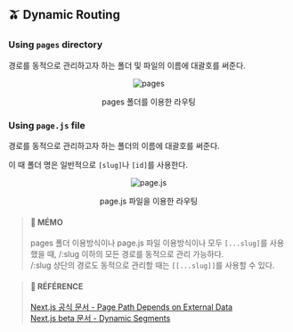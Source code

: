 ## 🫒 Dynamic Routing

### Using `pages` directory

경로를 동적으로 관리하고자 하는 폴더 및 파일의 이름에 대괄호를 써준다.

<div align="center">

  ![pages](https://img1.daumcdn.net/thumb/R1280x0/?scode=mtistory2&fname=https%3A%2F%2Fblog.kakaocdn.net%2Fdn%2F29Xsk%2FbtsdBOtzq9h%2FIpyjWBxut5HO0m3r6HOygK%2Fimg.png)

  pages 폴더를 이용한 라우팅

</div>

### Using `page.js` file

경로를 동적으로 관리하고자 하는 폴더의 이름에 대괄호를 써준다.

이 때 폴더 명은 일반적으로 `[slug]`나 `[id]`를 사용한다.

<div align="center">

  ![page.js](https://img1.daumcdn.net/thumb/R1280x0/?scode=mtistory2&fname=https%3A%2F%2Fblog.kakaocdn.net%2Fdn%2FbKtwF2%2FbtsdIHM90Kq%2FQaeWedWsizHxVP0TJskJj0%2Fimg.png)

  page.js 파일을 이용한 라우팅

</div>

> #### 🍒 MÉMO
> pages 폴더 이용방식이나 page.js 파일 이용방식이나 모두 `[...slug]`를 사용했을 때, /:slug 이하의 모든 경로를 동적으로 관리 가능하다.  
> /:slug 상단의 경로도 동적으로 관리할 때는 `[[...slug]]`를 사용할 수 있다.

> #### 🐰 RÉFÉRENCE
> [Next.js 공식 문서 - Page Path Depends on External Data](https://nextjs.org/learn/basics/dynamic-routes/page-path-external-data "Next.js 공식 문서 - Page Path Depends on External Data")  
> [Next.js beta 문서 - Dynamic Segments](https://beta.nextjs.org/docs/routing/defining-routes#dynamic-segments "Next.js beta 문서 - Dynamic Segments")
